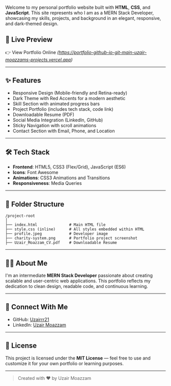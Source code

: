 Welcome to my personal portfolio website built with **HTML**, **CSS**, and **JavaScript**. This site represents who I am as a MERN Stack Developer, showcasing my skills, projects, and background in an elegant, responsive, and dark-themed design.

## 📌 Live Preview

👉 View Portfolio Online *(https://portfolio-github-io-git-main-uzair-moazzams-projects.vercel.app)*

---

## ✨ Features

-  Responsive Design (Mobile-friendly and Retina-ready)
-  Dark Theme with Red Accents for a modern aesthetic
-  Skill Section with animated progress bars
-  Project Portfolio (includes tech stack, code link)
-  Downloadable Resume (PDF)
-  Social Media Integration (LinkedIn, GitHub)
-  Sticky Navigation with scroll animations
-  Contact Section with Email, Phone, and Location

---

## 🛠️ Tech Stack

- **Frontend**: HTML5, CSS3 (Flex/Grid), JavaScript (ES6)
- **Icons**: Font Awesome
- **Animations**: CSS3 Animations and Transitions
- **Responsiveness**: Media Queries

---

## 📁 Folder Structure

```
/project-root
│
├── index.html              # Main HTML file
├── style.css (inline)      # All styles embedded within HTML
├── profile.jpeg            # Developer image
├── charity-system.png      # Portfolio project screenshot
├── Uzair_Moazzam_CV.pdf    # Downloadable Resume
```

---


## 🧑‍💻 About Me

I'm an intermediate **MERN Stack Developer** passionate about creating scalable and user-centric web applications. This portfolio reflects my dedication to clean design, readable code, and continuous learning.

---


## 🔗 Connect With Me

- GitHub: [Uzairrr21](https://github.com/Uzairrr21)
- LinkedIn: [Uzair Moazzam](https://www.linkedin.com/in/uzair-moazzam-3a4aa236b)

---

## 📃 License

This project is licensed under the **MIT License** — feel free to use and customize it for your own portfolio or learning purposes.

---

> Created with ❤️ by Uzair Moazzam